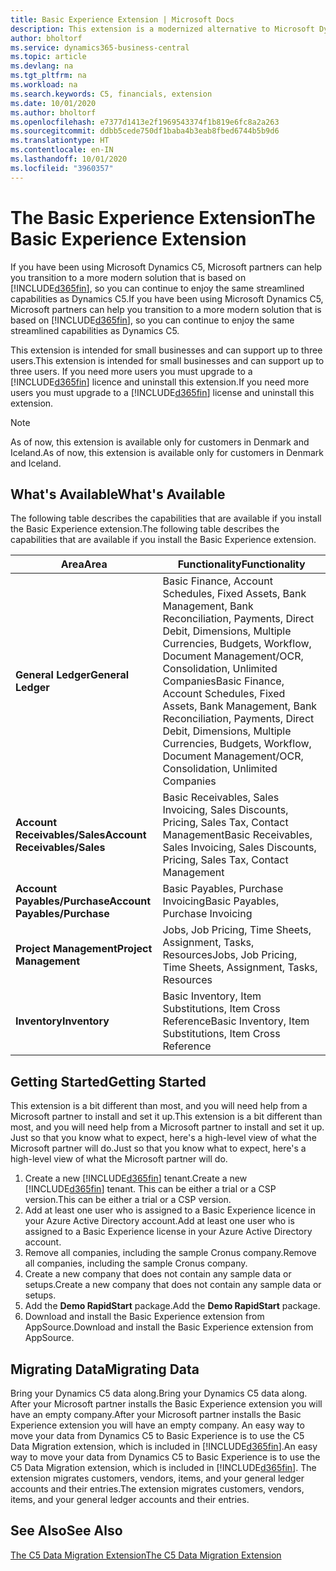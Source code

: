 ```yaml
---
title: Basic Experience Extension | Microsoft Docs
description: This extension is a modernized alternative to Microsoft Dynamics C5.
author: bholtorf
ms.service: dynamics365-business-central
ms.topic: article
ms.devlang: na
ms.tgt_pltfrm: na
ms.workload: na
ms.search.keywords: C5, financials, extension
ms.date: 10/01/2020
ms.author: bholtorf
ms.openlocfilehash: e7377d1413e2f1969543374f1b819e6fc8a2a263
ms.sourcegitcommit: ddbb5cede750df1baba4b3eab8fbed6744b5b9d6
ms.translationtype: HT
ms.contentlocale: en-IN
ms.lasthandoff: 10/01/2020
ms.locfileid: "3960357"
---
```

# <a name="the-basic-experience-extension"></a><span data-ttu-id="a517d-103">The Basic Experience Extension</span><span class="sxs-lookup"><span data-stu-id="a517d-103">The Basic Experience Extension</span></span>
<span data-ttu-id="a517d-104">If you have been using Microsoft Dynamics C5, Microsoft partners can help you transition to a more modern solution that is based on [!INCLUDE[d365fin](includes/d365fin_md.md)], so you can continue to enjoy the same streamlined capabilities as Dynamics C5.</span><span class="sxs-lookup"><span data-stu-id="a517d-104">If you have been using Microsoft Dynamics C5, Microsoft partners can help you transition to a more modern solution that is based on [!INCLUDE[d365fin](includes/d365fin_md.md)], so you can continue to enjoy the same streamlined capabilities as Dynamics C5.</span></span>

<span data-ttu-id="a517d-105">This extension is intended for small businesses and can support up to three users.</span><span class="sxs-lookup"><span data-stu-id="a517d-105">This extension is intended for small businesses and can support up to three users.</span></span> <span data-ttu-id="a517d-106">If you need more users you must upgrade to a [!INCLUDE[d365fin](includes/d365fin_md.md)] licence and uninstall this extension.</span><span class="sxs-lookup"><span data-stu-id="a517d-106">If you need more users you must upgrade to a [!INCLUDE[d365fin](includes/d365fin_md.md)] license and uninstall this extension.</span></span>

> [!NOTE]
> <span data-ttu-id="a517d-107">As of now, this extension is available only for customers in Denmark and Iceland.</span><span class="sxs-lookup"><span data-stu-id="a517d-107">As of now, this extension is available only for customers in Denmark and Iceland.</span></span> 

## <a name="whats-available"></a><span data-ttu-id="a517d-108">What's Available</span><span class="sxs-lookup"><span data-stu-id="a517d-108">What's Available</span></span>
<span data-ttu-id="a517d-109">The following table describes the capabilities that are available if you install the Basic Experience extension.</span><span class="sxs-lookup"><span data-stu-id="a517d-109">The following table describes the capabilities that are available if you install the Basic Experience extension.</span></span>

|<span data-ttu-id="a517d-110">Area</span><span class="sxs-lookup"><span data-stu-id="a517d-110">Area</span></span>  |<span data-ttu-id="a517d-111">Functionality</span><span class="sxs-lookup"><span data-stu-id="a517d-111">Functionality</span></span>  |
|---------|---------|
|<span data-ttu-id="a517d-112">**General Ledger**</span><span class="sxs-lookup"><span data-stu-id="a517d-112">**General Ledger**</span></span> |<span data-ttu-id="a517d-113">Basic Finance, Account Schedules, Fixed Assets, Bank Management, Bank Reconciliation, Payments, Direct Debit, Dimensions, Multiple Currencies, Budgets, Workflow, Document Management/OCR, Consolidation, Unlimited Companies</span><span class="sxs-lookup"><span data-stu-id="a517d-113">Basic Finance, Account Schedules, Fixed Assets, Bank Management, Bank Reconciliation, Payments, Direct Debit, Dimensions, Multiple Currencies, Budgets, Workflow, Document Management/OCR, Consolidation, Unlimited Companies</span></span>|
|<span data-ttu-id="a517d-114">**Account Receivables/Sales**</span><span class="sxs-lookup"><span data-stu-id="a517d-114">**Account Receivables/Sales**</span></span> |<span data-ttu-id="a517d-115">Basic Receivables, Sales Invoicing, Sales Discounts, Pricing, Sales Tax, Contact Management</span><span class="sxs-lookup"><span data-stu-id="a517d-115">Basic Receivables, Sales Invoicing, Sales Discounts, Pricing, Sales Tax, Contact Management</span></span> |
|<span data-ttu-id="a517d-116">**Account Payables/Purchase**</span><span class="sxs-lookup"><span data-stu-id="a517d-116">**Account Payables/Purchase**</span></span> |<span data-ttu-id="a517d-117">Basic Payables, Purchase Invoicing</span><span class="sxs-lookup"><span data-stu-id="a517d-117">Basic Payables, Purchase Invoicing</span></span> |
|<span data-ttu-id="a517d-118">**Project Management**</span><span class="sxs-lookup"><span data-stu-id="a517d-118">**Project Management**</span></span> |<span data-ttu-id="a517d-119">Jobs, Job Pricing, Time Sheets, Assignment, Tasks, Resources</span><span class="sxs-lookup"><span data-stu-id="a517d-119">Jobs, Job Pricing, Time Sheets, Assignment, Tasks, Resources</span></span> |
|<span data-ttu-id="a517d-120">**Inventory**</span><span class="sxs-lookup"><span data-stu-id="a517d-120">**Inventory**</span></span> |<span data-ttu-id="a517d-121">Basic Inventory, Item Substitutions, Item Cross Reference</span><span class="sxs-lookup"><span data-stu-id="a517d-121">Basic Inventory, Item Substitutions, Item Cross Reference</span></span> |

## <a name="getting-started"></a><span data-ttu-id="a517d-122">Getting Started</span><span class="sxs-lookup"><span data-stu-id="a517d-122">Getting Started</span></span>
<span data-ttu-id="a517d-123">This extension is a bit different than most, and you will need help from a Microsoft partner to install and set it up.</span><span class="sxs-lookup"><span data-stu-id="a517d-123">This extension is a bit different than most, and you will need help from a Microsoft partner to install and set it up.</span></span> <span data-ttu-id="a517d-124">Just so that you know what to expect, here's a high-level view of what the Microsoft partner will do.</span><span class="sxs-lookup"><span data-stu-id="a517d-124">Just so that you know what to expect, here's a high-level view of what the Microsoft partner will do.</span></span>

1. <span data-ttu-id="a517d-125">Create a new [!INCLUDE[d365fin](includes/d365fin_md.md)] tenant.</span><span class="sxs-lookup"><span data-stu-id="a517d-125">Create a new [!INCLUDE[d365fin](includes/d365fin_md.md)] tenant.</span></span> <span data-ttu-id="a517d-126">This can be either a trial or a CSP version.</span><span class="sxs-lookup"><span data-stu-id="a517d-126">This can be either a trial or a CSP version.</span></span>
2. <span data-ttu-id="a517d-127">Add at least one user who is assigned to a Basic Experience licence in your Azure Active Directory account.</span><span class="sxs-lookup"><span data-stu-id="a517d-127">Add at least one user who is assigned to a Basic Experience license in your Azure Active Directory account.</span></span>
3. <span data-ttu-id="a517d-128">Remove all companies, including the sample Cronus company.</span><span class="sxs-lookup"><span data-stu-id="a517d-128">Remove all companies, including the sample Cronus company.</span></span>
4. <span data-ttu-id="a517d-129">Create a new company that does not contain any sample data or setups.</span><span class="sxs-lookup"><span data-stu-id="a517d-129">Create a new company that does not contain any sample data or setups.</span></span>
5. <span data-ttu-id="a517d-130">Add the **Demo RapidStart** package.</span><span class="sxs-lookup"><span data-stu-id="a517d-130">Add the **Demo RapidStart** package.</span></span> <!--what does the pockage contain?-->
6. <span data-ttu-id="a517d-131">Download and install the Basic Experience extension from AppSource.</span><span class="sxs-lookup"><span data-stu-id="a517d-131">Download and install the Basic Experience extension from AppSource.</span></span>

## <a name="migrating-data"></a><span data-ttu-id="a517d-132">Migrating Data</span><span class="sxs-lookup"><span data-stu-id="a517d-132">Migrating Data</span></span>
<span data-ttu-id="a517d-133">Bring your Dynamics C5 data along.</span><span class="sxs-lookup"><span data-stu-id="a517d-133">Bring your Dynamics C5 data along.</span></span> <span data-ttu-id="a517d-134">After your Microsoft partner installs the Basic Experience extension you will have an empty company.</span><span class="sxs-lookup"><span data-stu-id="a517d-134">After your Microsoft partner installs the Basic Experience extension you will have an empty company.</span></span> <span data-ttu-id="a517d-135">An easy way to move your data from Dynamics C5 to Basic Experience is to use the C5 Data Migration extension, which is included in [!INCLUDE[d365fin](includes/d365fin_md.md)].</span><span class="sxs-lookup"><span data-stu-id="a517d-135">An easy way to move your data from Dynamics C5 to Basic Experience is to use the C5 Data Migration extension, which is included in [!INCLUDE[d365fin](includes/d365fin_md.md)].</span></span> <span data-ttu-id="a517d-136">The extension migrates customers, vendors, items, and your general ledger accounts and their entries.</span><span class="sxs-lookup"><span data-stu-id="a517d-136">The extension migrates customers, vendors, items, and your general ledger accounts and their entries.</span></span>

## <a name="see-also"></a><span data-ttu-id="a517d-137">See Also</span><span class="sxs-lookup"><span data-stu-id="a517d-137">See Also</span></span>
[<span data-ttu-id="a517d-138">The C5 Data Migration Extension</span><span class="sxs-lookup"><span data-stu-id="a517d-138">The C5 Data Migration Extension</span></span>](ui-extensions-c5-data-migration.md)